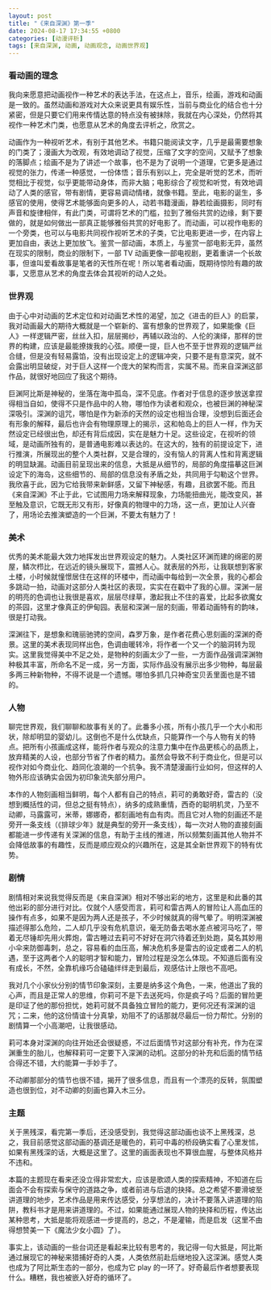 ```yaml
---
layout: post
title: "《来自深渊》第一季"
date: 2024-08-17 17:34:55 +0800
categories: [动漫评析]
tags: [来自深渊, 动画, 动画观念, 动画世界观]
---
```


### 看动画的理念

我向来愿意把动画视作一种艺术的表达手法，在这点上，音乐，绘画，游戏和动画是一致的。虽然动画和游戏对大众来说更具有娱乐性，当前与商业化的结合也十分紧密，但是只要它们用来传情达意的特点没有被抹除，我就在内心深处，仍然将其视作一种艺术门类，也愿意从艺术的角度去评析之，欣赏之。

动画作为一种视听艺术，有别于其他艺术。书籍只能阅读文字，几乎是最需要想象的门类了；漫画大为改观，有效地调动了视觉，压缩了文字的空间，又赋予了想象的落脚点；绘画不是为了讲述一个故事，也不是为了说明一个道理，它更多是通过视觉的张力，传递一种感觉，一份体悟；音乐有别以上，完全是听觉的艺术，而听觉相比于视觉，似乎更能带动身体，而非大脑；电影综合了视觉和听觉，有效地调动了人类的感官，带有剧情，更容易调动情绪，就像书籍。至此，电影的诞生，多感官的使用，使得艺术能够面向更多的人，动若书籍漫画，静若绘画摄影，同时有声音和旋律相伴，有此门类，可谓将艺术的门槛，拉到了雅俗共赏的边缘，剩下要做的，就是如何做出一部真正能够雅俗共赏的好电影了。而动画，可以视作电影的一个旁类，也可以与电影共同视作视听艺术的子类，它比电影更进一步，在内容上更加自由，表达上更加放飞。鉴赏一部动画，本质上，与鉴赏一部电影无异，虽然在现实的限制，商业的限制下，一部 TV 动画更像一部电视剧，更着重讲一个长故事，但谁叫爱看故事是笔者的天性所在呢！所以笔者看动画，既期待惊险有趣的故事，又愿意从艺术的角度去体会其视听的动人之处。

### 世界观

由于心中对动画的艺术定位和对动画艺术性的渴望，加之《进击的巨人》的启蒙，我对动画最大的期待大概就是一个崭新的、富有想象的世界观了，如果能像《巨人》一样逻辑严密，丝丝入扣，层层揭纱，再辅以政治的、人伦的演绎，那样的世界的构建，应该是最能撩拨我的心弦。顺便一提，巨人也不至于世界观的逻辑严丝合缝，但是没有轻易露馅，没有出现设定上的逻辑冲突，只要不是有意深究，就不会露出明显破绽，对于巨人这样一个庞大的架构而言，实属不易。而来自深渊这部作品，就很好地回应了我这个期待。

巨渊阿比斯是神秘的，坐落在海中孤岛，深不见底。作者对于信息的逐步放送拿捏得相当自如，使得不只是作品中的人物，哪怕作为读者和观众，也被巨渊的神秘深深吸引。深渊的诅咒，哪怕是作为新添的天然的设定也相当合理，没想到后面还会有形象的解释，最后也许会有物理原理上的揭示，这和帕岛上的巨人一样，作为天然设定已经很出色，却还有背后成因，实在是魅力十足。这些设定，在视听的领域，是动画所独有的，是普通电影难以表达的。在这大的，独有的前提设定下，进行推演，所展现出的整个人类社群，又是合理的，没有恼人的背离人性和背离逻辑的明显缺漏。动画目前呈现出来的信息，大抵是从细节的，局部的角度描摹这巨渊设定下的海岛，这些细节的、局部的信息没有矛盾之处，共同用于勾勒这个世界。我欣喜于此，因为它给我带来新鲜感，又留下神秘感，有趣，且欲罢不能。而且《来自深渊》不止于此，它试图用力场来解释现象，力场能扭曲光，能改变风，甚至触及意识，它既无形又有形，好像真的物理中的力场，这一点，更加让人兴奋了，用场论去推演塑造的一个巨渊，不要太有魅力了！

### 美术

优秀的美术能最大效力地挥发出世界观设定的魅力。人类社区环渊而建的绵密的房屋，鳞次栉比，在远近的镜头展现下，震撼人心。就表层的外形，让我联想到客家土楼，小时候就憧憬居住在这样的环楼中，而动画中每给到一次全景，我的心都会多跳动一拍，动画对这部分人类社区的表现，实实在在戳中了我的心扉。深渊一层的明亮的色调也让我很是喜欢，层层尽绿草，激起我止不住的喜爱，比起多欲魔女的茶园，这里才像真正的伊甸园。表层和深渊一层的刻画，带着动画特有的韵味，很是打动我。

深渊往下，是想象和瑰丽驰骋的空间，森罗万象，是作者花费心思刻画的深渊的奇景。这里的美术表现同样出色，色调由暖转冷，将作者一个又一个的脑洞转为现实。这里我觉得美中不足之处，是物种的刻画太少了一些，一方面作品强调深渊物种极其丰富，所命名不足一成，另一方面，实际作品没有展示出多少物种，每层最多两三种新物种，不得不说是一个遗憾。哪怕多抓几只神奇宝贝丢里面也是不错的。

### 人物

聊完世界观，我们聊聊和故事有关的了。此番多小孩，所有小孩几乎一个大小和形状，除却明显的婴幼儿。这倒也不是什么优缺点，只能算作一个与人物有关的特点。把所有小孩画成这样，能将作者与观众的注意力集中在作品更核心的品质上，放弃精美的人设，也部分节省了作者的精力。虽然会导致不利于商业化，但是可以视作对如今商业化、趋同化浪潮的一个抗争。我不清楚漫画行业如何，但这样的人物外形应该确实会因为初印象流失部分用户。

本作的人物刻画相当鲜明，每个人都有自己的特点，莉可的勇敢好奇，雷古的（没想到概括性的词，但总之挺有特点），纳多的成熟重情，西奇的聪明机灵，乃至不动卿，马露露可，米蒂，娜娜奇，都刻画地有血有肉。而且它对人物的刻画还不是旁开一条支线（《排球少年》就是典型的旁开一条支线），每一次对人物的直接刻画都能进一步传递有关深渊的信息，有助于主线的推进，所以频繁刻画其他人物并不会降低故事的有趣性，反而是顺应观众的兴趣所在，这是其全新世界观下的特有优势。

### 剧情

剧情相对来说我觉得反而是《来自深渊》相对不够出彩的地方，这里是和此番的其他出彩的部分进行对比。仅就个人感受而言，莉可和雷古两人的冒险让人高血压的操作有点多，如果不是因为两人还是孩子，不少时候就真的得气晕了。明明深渊被描述得那么危险，二人却几乎没有危机意识，毫无防备去喝水差点被河马吃了，带着无尽锤却先用火葬炮，雷古睡过去莉可不好好在洞穴待着还到处跑，莫名其妙用小伞来防御毒刺，总之，容易看的血压高，解决危机多是雷古的设定或者二人的机遇，至于这两者个人的聪明才智和能力，冒险过程是没怎么体现。不知道后面有没有成长，不然，全靠机缘巧合磕磕绊绊走到最后，观感估计上限也不高吧。

我对几个小家伙分别的情节印象深刻，主要是纳多这个角色，一来，他道出了我的心声，而且是正常人的思维，你莉可不是下去送死吗，你是疯子吗？后面的冒险更是印证了他的那份担忧，她莉可就不具备独立冒险的能力，更何况还有深渊的诅咒；二来，他的这份情谊十分真挚，劝阻不了的话那就尽最后一份力帮忙。分别的剧情算一个小高潮吧，让我很感动。

莉可本身对深渊的向往开始还会很疑惑，不过后面情节对这部分有补充，作为在深渊重生的胎儿，也解释莉可一定要下入深渊的动机。这部分的补充和后面的情节结合得还不错，大约能算一手妙手了。

不动卿那部分的情节也很不错，揭开了很多信息，而且有一个漂亮的反转，氛围塑造也很到位，对不动卿的刻画也算入木三分。

### 主题

关于黑残深，看完第一季后，还没感受到，我觉得这部动画也谈不上黑残深，总之，我目前感觉这部动画的基调还是暖色的，莉可中毒的桥段确实看了心里发怵，如果有黑残深的话，大概是这里了。这里的画面表现也不算很血腥，与整体风格并不违和。

本篇的主题现在看来还没立得非常宏大，应该是歌颂人类的探索精神，不知道在后面会不会有探索与保守的道路之争，或者前进与后退的抉择。总之希望不要滑坡至讲道理的地步，艺术作品是用来传达感受，分享想法的，决计不要落入讲道理的陷阱，教科书才是用来讲道理的。不过，如果能通过展现人物的抉择和历程，传达出某种思考，大抵是能将观感进一步提高的，总之，不是灌输，而是启发（这里不由得想赞美一下《魔法少女小圆》了）。

事实上，该动画的一些台词还是看起来比较有思考的，我记得一句大抵是，阿比斯通过展现它的神秘来猎捕好奇的人类，人类依然前赴后继地投入这深渊。感觉人类也成为了阿比斯生态的一部分，也成为它 play 的一环了。好奇最后作者想要表现什么。糟糕，我也被嵌入好奇的循环了。
